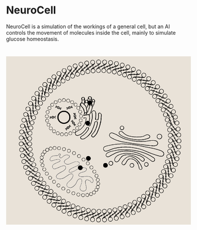# NeuroCell
NeuroCell is a simulation of the workings of a general cell, but an AI controls the movement of molecules inside the cell, mainly to simulate glucose homeostasis.
#
![Project logo](sample.png)
